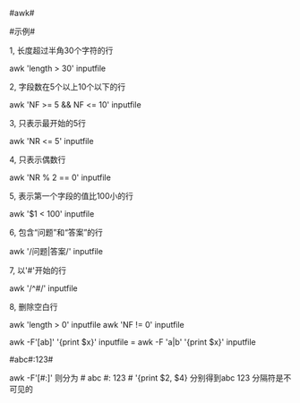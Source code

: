 #awk#

#示例#

1, 长度超过半角30个字符的行

awk 'length > 30' inputfile

2, 字段数在5个以上10个以下的行

awk 'NF >= 5 && NF <= 10' inputfile

3, 只表示最开始的5行

awk 'NR <= 5' inputfile

4, 只表示偶数行

awk 'NR % 2 == 0' inputfile

5, 表示第一个字段的值比100小的行

awk '$1 < 100' inputfile

6, 包含“问题”和“答案”的行

awk '/问题|答案/' inputfile

7, 以'#'开始的行

awk '/^#/' inputfile

8, 删除空白行

awk 'length > 0' inputfile
awk 'NF != 0' inputfile



awk -F'[ab]' '{print $x}' inputfile
= awk -F 'a|b' '{print $x}' inputfile

#abc#:123#

awk -F'[#:]' 则分为 # abc #: 123 # '{print $2, $4} 分别得到abc 123 分隔符是不可见的
